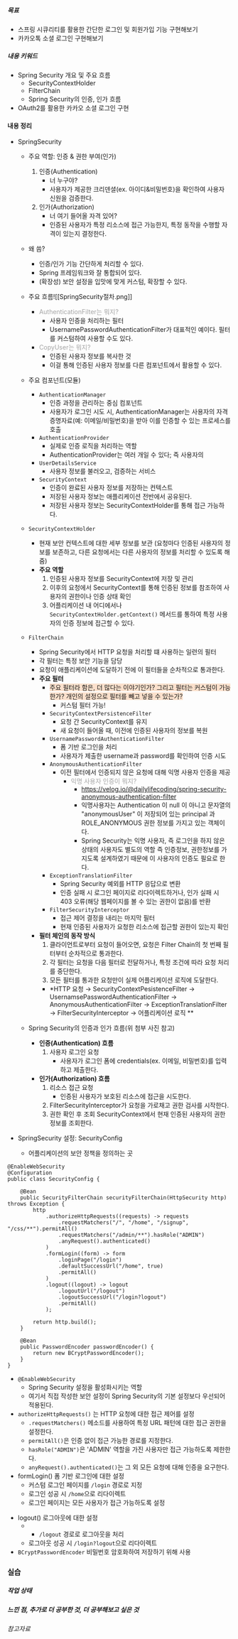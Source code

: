 ##### 목표
* 스프링 시큐리티를 활용한 간단한 로그인 및 회원가입 기능 구현해보기
* 카카오톡 소셜 로그인 구현해보기

##### 내용 키워드
* Spring Security 개요 및 주요 흐름
	* SecurityContextHolder
	* FilterChain
	* Spring Security의 인증, 인가 흐름
* OAuth2를 활용한 카카오 소셜 로그인 구현

#### 내용 정리
* SpringSecurity
	* 주요 역할: 인증 & 권한 부여(인가)
		1. 인증(Authentication)
			* 너 누구야?
			* 사용자가 제공한 크리덴셜(ex. 아이디&비밀번호)을 확인하여 사용자 신원을 검증한다.
		2. 인가(Authorization)
			* 너 여기 들어올 자격 있어?
			* 인증된 사용자가 특정 리소스에 접근 가능한지, 특정 동작을 수행할 자격이 있는지 결정한다.
	* 왜 씀?
		* 인증/인가 기능 간단하게 처리할 수 있다.
		* Spring 프레임워크와 잘 통합되어 있다.
		* (확장성) 보안 설정을 입맛에 맞게 커스텀, 확장할 수 있다.
		
	* 주요 흐름![[SpringSecurity절차.png]]
		* <font color="#a5a5a5"> AuthenticationFilter는 뭐지?</font>
			* 사용자 인증을 처리하는 필터
			* UsernamePasswordAuthenticationFilter가 대표적인 예이다. 필터를 커스텀하여 사용할 수도 있다.
		* <font color="#a5a5a5">CopyUser는 뭐지?</font>
			* 인증된 사용자 정보를 복사한 것
			* 이걸 통해 인증된 사용자 정보를 다른 컴포넌트에서 활용할 수 있다.
			
	* 주요 컴포넌트(모듈)
		* `AuthenticationManager`
			* 인증 과정을 관리하는 중심 컴포넌트
			* 사용자가 로그인 시도 시, AuthenticationManager는 사용자의 자격 증명자료(예: 이메일/비밀번호)을 받아 이를 인증할 수 있는 프로세스를 호출
		* `AuthenticationProvider`
			* 실제로 인증 로직을 처리하는 역할
			* AuthenticationProvider는 여러 개일 수 있다; 즉 사용자의
		* `UserDetailsService`
			* 사용자 정보를 불러오고, 검증하는 서비스
		* `SecurityContext`
			* 인증이 완료된 사용자 정보를 저장하는 컨텍스트
			* 저장된 사용자 정보는 애플리케이션 전반에서 공유된다.
			* 저장된 사용자 정보는 SecurityContextHolder를 통해 접근 가능하다.
		
	* `SecurityContextHolder`
		* 현재 보안 컨텍스트에 대한 세부 정보를 보관 (요청마다 인증된 사용자의 정보를 보존하고, 다른 요청에서는 다른 사용자의 정보를 처리할 수 있도록 해줌)
		* **주요 역할**
			1. 인증된 사용자 정보를 SecurityContext에 저장 및 관리
			2. 이후의 요청에서 SecurityContext를 통해 인증된 정보를 참조하여 사용자의 권한이나 인증 상태 확인
			3. 어플리케이션 내 어디에서나 `SecurityContextHolder.getContext()` 메서드를 통하여 특정 사용자의 인증 정보에 접근할 수 있다.
			
	* `FilterChain`
		* Spring Security에서 HTTP 요청을 처리할 떄 사용하는 일련의 필터
		* 각 필터는 특정 보안 기능을 담당
		* 요청이 애플리케이션에 도달하기 전에 이 필터들을 순차적으로 통과한다.
		* **주요 필터**
			* <span style="background:rgba(240, 107, 5, 0.2)">주요 필터라 함은, 더 많다는 이야기인가? 그리고 필터는 커스텀이 가능한가? 개인의 설정으로 필터를 빼고 넣을 수 있는가? </span>
				* 커스텀 필터 가능!
			* `SecurityContextPersistenceFilter`
				* 요청 간 SecurityContext를 유지
				* 새 요청이 들어올 때, 이전에 인증된 사용자의 정보를 복원
			* `UsernamePasswordAuthenticationFilter`
				* 폼 기반 로그인을 처리
				* 사용자가 제출한 username과 password를 확인하여 인증 시도
			* `AnonymousAuthenticationFilter`
				* 이전 필터에서 인증되지 않은 요청에 대해 익명 사용자 인증을 제공
					* <font color="#a5a5a5">익명 사용자 인증이 뭐지?</font>
						* https://velog.io/@dailylifecoding/spring-security-anonymous-authentication-filter
						* 익명사용자는 Authentication 이 null 이 아니고 문자열의 "anonymousUser" 이 저장되어 있는 principal 과 ROLE_ANONYMOUS 권한 정보를 가지고 있는 객체이다.
						* Spring Security는 익명 사용자, 즉 로그인을 하지 않은 상태의 사용자도 별도의 역할 즉 인증정보, 권한정보를 가지도록 설계하였기 때문에 이 사용자의 인증도 필요로 한다.
			* `ExceptionTranslationFilter`
				* Spring Security 예외를 HTTP 응답으로 변환
				* 인증 실패 시 로그인 페이지로 리다이렉트하거나, 인가 실패 시 403 오류(해당 웹페이지를 볼 수 있는 권한이 없음)를 반환
			* `FilterSecurityInterceptor`
				* 접근 제어 결정을 내리는 마지막 필터
				* 현재 인증된 사용자가 요청한 리소스에 접근할 권한이 있는지 확인
		* **필터 체인의 동작 방식**
			1. 클라이언트로부터 요청이 들어오면, 요청은 Filter Chain의 첫 번째 필터부터 순차적으로 통과한다.
			2. 각 필터는 요청을 다음 필터로 전달하거나, 특정 조건에 따라 요청 처리를 중단한다.
			3. 모든 필터를 통과한 요청만이 실제 어플리케이션 로직에 도달한다.
			* *HTTP 요청 → SecurityContextPesistenceFilter → UsernamsePasswordAuthenticationFilter → AnonymousAuthenticationFilter → ExceptionTranslationFilter → FilterSecurityInterceptor → 어플리케이션 로직 **
			
	* Spring Security의 인증과 인가 흐름(위 첨부 사진 참고)
		* **인증(Authentication) 흐름**
			1. 사용자 로그인 요청
				* 사용자가 로그인 폼에 credentials(ex. 이메일, 비밀번호)를 입력하고 제출한다.
		* **인가(Authorization) 흐름**
			1. 리소스 접근 요청
				* 인증된 사용자가 보호된 리소스에 접근을 시도한다.
			2. FilterSecurityInterceptor가 요청을 가로채고 권한 검사를 시작한다.
			3. 권한 확인 후 조회
				SecurityContext에서 현재 인증된 사용자의 권한 정보를 조회한다.

* SpringSecurity 설정: SecurityConfig
	* 어플리케이션의 보안 정책을 정의하는 곳
```
@EnableWebSecurity
@Configuration
public class SecurityConfig {

    @Bean
    public SecurityFilterChain securityFilterChain(HttpSecurity http) throws Exception {
        http
            .authorizeHttpRequests((requests) -> requests
                .requestMatchers("/", "/home", "/signup", "/css/**").permitAll()
                .requestMatchers("/admin/**").hasRole("ADMIN")
                .anyRequest().authenticated()
            )
            .formLogin((form) -> form
                .loginPage("/login")
                .defaultSuccessUrl("/home", true)
                .permitAll()
            )
            .logout((logout) -> logout
                .logoutUrl("/logout")
                .logoutSuccessUrl("/login?logout")
                .permitAll()
            );

        return http.build();
    }

    @Bean
    public PasswordEncoder passwordEncoder() {
        return new BCryptPasswordEncoder();
    }
}
```
* `@EnableWebSecurity`
	* Spring Security 설정을 활성화시키는 역할
	* 여기서 직접 작성한 보안 설정이 Spring Security의 기본 설정보다 우선되어 적용된다.
*  `authorizeHttpRequests()` 는 HTTP 요청에 대한 접근 제어를 설정
    - `.requestMatchers()` 메소드를 사용하여 특정 URL 패턴에 대한 접근 권한을 설정한다.
    - `permitAll()`은 인증 없이 접근 가능한 경로를 지정한다.
    - `hasRole("ADMIN")`은 'ADMIN' 역할을 가진 사용자만 접근 가능하도록 제한한다.
    - `anyRequest().authenticated()`는 그 외 모든 요청에 대해 인증을 요구한다.
* formLogin() 폼 기반 로그인에 대한 설정
	* 커스텀 로그인 페이지를 `/login` 경로로 지정
	- 로그인 성공 시 `/home`으로 리다이렉트
	- 로그인 페이지는 모든 사용자가 접근 가능하도록 설정
- logout() 로그아웃에 대한 설정
	- - `/logout` 경로로 로그아웃을 처리
	- 로그아웃 성공 시 `/login?logout`으로 리다이렉트
- `BCryptPasswordEncoder` 비밀번호 암호화하여 저장하기 위해 사용


### 실습


##### 작업 상태



##### 느낀 점, 추가로 더 공부한 것, 더 공부해보고 싶은 것





###### 참고자료